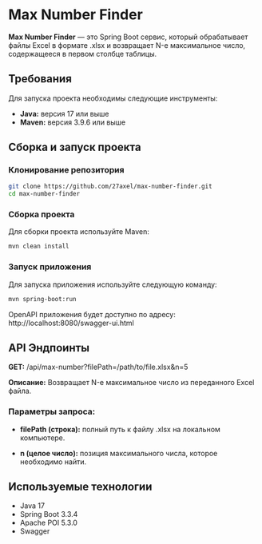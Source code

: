 # Max Number Finder

**Max Number Finder** — это Spring Boot сервис, который обрабатывает файлы Excel в формате .xlsx и возвращает N-е максимальное число, содержащееся в первом столбце таблицы.

## Требования

Для запуска проекта необходимы следующие инструменты:

- **Java:** версия 17 или выше
- **Maven:** версия 3.9.6 или выше

## Сборка и запуск проекта

### Клонирование репозитория

```bash
git clone https://github.com/27axel/max-number-finder.git
cd max-number-finder
```
### Сборка проекта

Для сборки проекта используйте Maven:

```bash
mvn clean install
```

### Запуск приложения

Для запуска приложения используйте следующую команду:

```bash
mvn spring-boot:run
```

OpenAPI приложения будет доступно по адресу: http://localhost:8080/swagger-ui.html

## API Эндпоинты
**GET:** /api/max-number?filePath=/path/to/file.xlsx&n=5

**Описание:** Возвращает N-е максимальное число из переданного Excel файла.

### Параметры запроса:

- **filePath (строка):** полный путь к файлу .xlsx на локальном компьютере.

- **n (целое число):** позиция максимального числа, которое необходимо найти.


## Используемые технологии
- Java 17
- Spring Boot 3.3.4
- Apache POI 5.3.0
- Swagger
